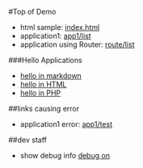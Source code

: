#Top of Demo

*   html sample: [index.html](index.html)
*   application1: [app1/list](app1/list)
*   application using Router: [route/list](route/list)

###Hello Applications

*   [hello in markdown](hello.md)
*   [hello in HTML](hello.html)
*   [hello in PHP](hello.php)

##links causing error
*   application1 error: [app1/test](app1/test)

##dev staff
*   show debug info [debug on](_dev/)

